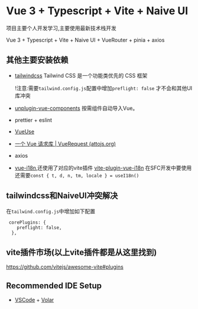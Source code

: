 # Vue 3 + Typescript + Vite + Naive UI

项目主要个人开发学习,主要使用最新技术栈开发

Vue 3 + Typescript + Vite + Naive UI + VueRouter + pinia + axios

## 其他主要安装依赖

- [tailwindcss](https://www.tailwindcss.cn/)  Tailwind CSS 是一个功能类优先的 CSS 框架

  !注意:需要`tailwind.config.js`配置中增加`preflight: false` 才不会和其他UI库冲突

- [unplugin-vue-components](https://github.com/antfu/unplugin-vue-components) 按需组件自动导入Vue。

- prettier + eslint

- [VueUse](https://vueuse.org/)

- [一个 Vue 请求库 | VueRequest (attojs.org)](https://cn.attojs.org/)

- axios

- [vue-i18n](https://vue-i18n.intlify.dev/),还使用了对应的vite插件 [vite-plugin-vue-i18n](https://github.com/intlify/bundle-tools)
  在SFC开发中要使用还需要`const { t, d, n, tm, locale } = useI18n()`


## tailwindcss和NaiveUI冲突解决
在`tailwind.config.js`中增加如下配置
```
 corePlugins: {
    preflight: false,
  },
```

## vite插件市场(以上vite插件都是从这里找到)

https://github.com/vitejs/awesome-vite#plugins



## Recommended IDE Setup

- [VSCode](https://code.visualstudio.com/) + [Volar](https://marketplace.visualstudio.com/items?itemName=johnsoncodehk.volar)

